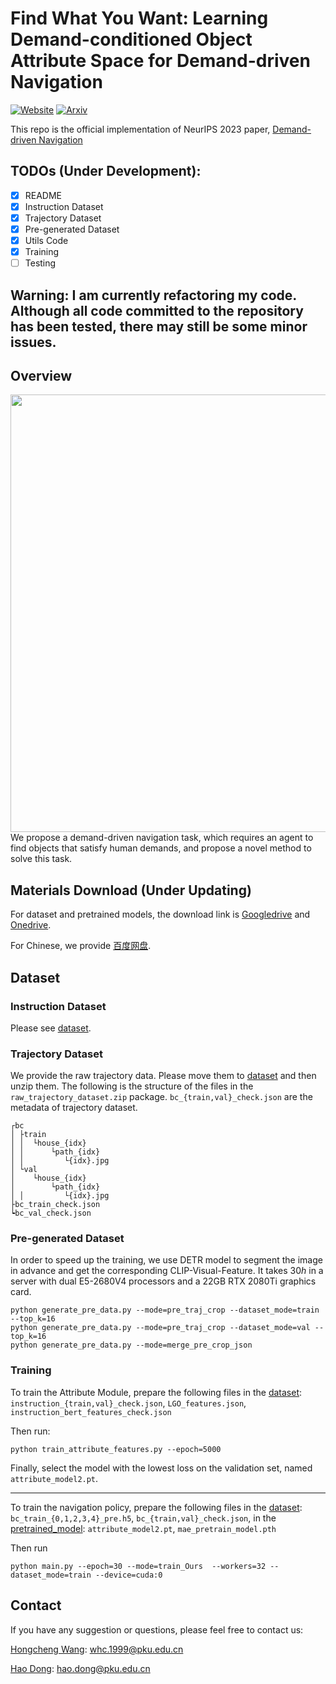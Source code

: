 # Find What You Want: Learning Demand-conditioned Object Attribute Space for Demand-driven Navigation
[![Website](https://img.shields.io/badge/Website-orange.svg )](https://sites.google.com/view/demand-driven-navigation)
[![Arxiv](https://img.shields.io/badge/Arxiv-green.svg )](https://arxiv.org/abs/2309.08138)

This repo is the official implementation of NeurIPS 2023 paper, [Demand-driven Navigation](https://arxiv.org/abs/2309.08138)

## TODOs (Under Development):
- [x] README
- [x] Instruction Dataset
- [x] Trajectory Dataset
- [x] Pre-generated Dataset
- [x] Utils Code
- [x] Training
- [ ] Testing

## Warning: I am currently refactoring my code. Although all code committed to the repository has been tested, there may still be some minor issues.


## Overview
<img src="demo/NIPS-2023-DDN.gif" align="middle" width="700"/> 
We propose a demand-driven navigation task, which requires an agent to find objects that satisfy human demands, and propose a novel method to solve this task.

## Materials Download (Under Updating)

For dataset and pretrained models, the download link is [Googledrive](https://drive.google.com/drive/folders/1iR-zf3SHLMhA05IQXsQGUfyfB-8spFC-?usp=sharing) and [Onedrive](https://1drv.ms/f/s!AqFkOI28GusshUIjthziadaYcrD7?e=Pwdl1l).

For Chinese, we provide [百度网盘](https://pan.baidu.com/s/1ghLdUjp5AMCTqpLOM1byVw?pwd=1rid).

## Dataset

### Instruction Dataset
Please see [dataset](./dataset/).

### Trajectory Dataset

We provide the raw trajectory data. Please move them to [dataset](./dataset/) and then unzip them. The following is the structure of the files in the `raw_trajectory_dataset.zip` package. `bc_{train,val}_check.json` are the metadata of trajectory dataset.

```
┌bc
│ ├train
│ │  └house_{idx}
│ │      └path_{idx}
│ │         └{idx}.jpg
│ └val
│    └house_{idx}
│        └path_{idx}
│ │         └{idx}.jpg
├bc_train_check.json
┕bc_val_check.json
```

### Pre-generated Dataset

In order to speed up the training, we use DETR model to segment the image in advance and get the corresponding CLIP-Visual-Feature. It takes $30h$ in a server with dual E5-2680V4 processors and a 22GB RTX 2080Ti graphics card.

```
python generate_pre_data.py --mode=pre_traj_crop --dataset_mode=train --top_k=16 
python generate_pre_data.py --mode=pre_traj_crop --dataset_mode=val --top_k=16 
python generate_pre_data.py --mode=merge_pre_crop_json 

```

### Training

To train the Attribute Module, prepare the following files in the [dataset](./dataset/): `instruction_{train,val}_check.json`, `LGO_features.json`, `instruction_bert_features_check.json`

Then run:

```
python train_attribute_features.py --epoch=5000
```
Finally, select the model with the lowest loss on the validation set, named `attribute_model2.pt`.

------
To train the navigation policy, prepare the following files in the [dataset](./dataset/): `bc_train_{0,1,2,3,4}_pre.h5`, `bc_{train,val}_check.json`, in the [pretrained_model](./pretrained_model/): `attribute_model2.pt`, `mae_pretrain_model.pth`

Then run
```
python main.py --epoch=30 --mode=train_Ours  --workers=32 --dataset_mode=train --device=cuda:0
```


## Contact
If you have any suggestion or questions, please feel free to contact us:

[Hongcheng Wang](https://whcpumpkin.github.io): [whc.1999@pku.edu.cn](mailto:whc.1999@pku.edu.cn)

[Hao Dong](https://zsdonghao.github.io/): [hao.dong@pku.edu.cn](mailto:hao.dong@pku.edu.cn)